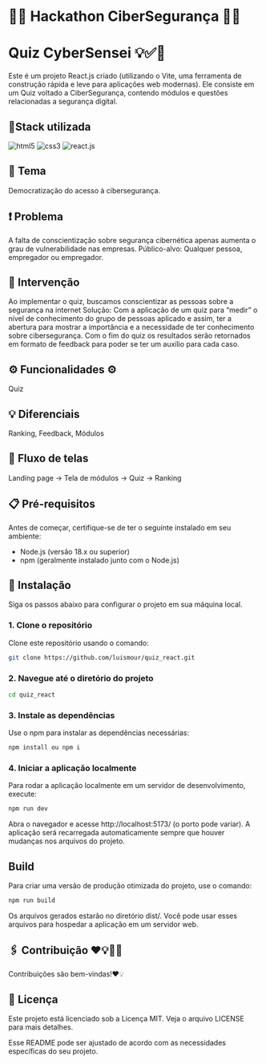 # 🧑‍💻 Hackathon CiberSegurança 🧑‍💻
# Quiz CyberSensei 💡✅🚀

Este é um projeto React.js criado (utilizando o Vite, uma ferramenta de construção rápida e leve para aplicações web modernas). Ele consiste em um Quiz voltado a CiberSegurança, contendo módulos e questões relacionadas a segurança digital.

## 📍Stack utilizada

<div> 
  
  <img align="inline_block" alt="html5" src="https://img.shields.io/badge/HTML5-E34F26?style=for-the-badge&logo=html5&logoColor=white"/>
  <img align="inline_block" alt="css3" src="https://img.shields.io/badge/CSS3-1572B6?style=for-the-badge&logo=css3&logoColor=white"/>
  <img align="inline_block" alt="react.js" src="https://img.shields.io/badge/React-20232A?style=for-the-badge&logo=react&logoColor=61DAFB"/>
</div>


## 📖 Tema
 Democratização do acesso à cibersegurança.

## ❗ Problema
A falta de conscientização sobre segurança cibernética apenas aumenta o grau de vulnerabilidade nas empresas.
Público-alvo:  Qualquer pessoa, empregador ou empregador.

## 💬 Intervenção 
Ao implementar o quiz, buscamos conscientizar as pessoas sobre a segurança na internet 
Solução: Com a aplicação de um quiz para “medir” o nível de conhecimento do grupo de pessoas aplicado e assim, ter a abertura para mostrar a importância e a necessidade de ter conhecimento sobre cibersegurança. Com o fim do quiz os resultados serão retornados em formato de feedback para poder se ter um auxílio para cada caso.

## ⚙ Funcionalidades ⚙
Quiz

## 💡 Diferenciais
Ranking, Feedback, Módulos


## 🌊 Fluxo de telas 
Landing page → Tela de módulos → Quiz → Ranking 


##  📋 Pré-requisitos

Antes de começar, certifique-se de ter o seguinte instalado em seu ambiente:

- Node.js (versão 18.x ou superior)
- npm (geralmente instalado junto com o Node.js)

## 🔧 Instalação

Siga os passos abaixo para configurar o projeto em sua máquina local.
### 1. Clone o repositório

Clone este repositório usando o comando:

```bash
git clone https://github.com/luismour/quiz_react.git
````
### 2. Navegue até o diretório do projeto

```bash
cd quiz_react
````
### 3. Instale as dependências

Use o npm para instalar as dependências necessárias:

```bash
npm install ou npm i
````

### 4. Iniciar a aplicação localmente

Para rodar a aplicação localmente em um servidor de desenvolvimento, execute:

```bash
npm run dev
```

Abra o navegador e acesse http://localhost:5173/ (o porto pode variar). A aplicação será recarregada automaticamente sempre que houver mudanças nos arquivos do projeto.


## Build

Para criar uma versão de produção otimizada do projeto, use o comando:

```bash
npm run build
```

Os arquivos gerados estarão no diretório dist/. Você pode usar esses arquivos para hospedar a aplicação em um servidor web.

## 🖇 Contribuição ❤💡📝🤩

Contribuições são bem-vindas!❤💡




## 📄 Licença

Este projeto está licenciado sob a Licença MIT. Veja o arquivo LICENSE para mais detalhes.

Esse README pode ser ajustado de acordo com as necessidades específicas do seu projeto.
    
